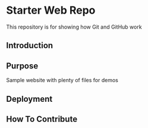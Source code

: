 # Starter Web Repo

This repository is for showing how Git and GitHub work

## Introduction


## Purpose

Sample website with plenty of files for demos

## Deployment


## How To Contribute

